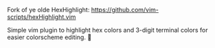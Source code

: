 Fork of ye olde HexHighlight: https://github.com/vim-scripts/hexHighlight.vim

Simple vim plugin to highlight hex colors and 3-digit terminal colors for easier colorscheme editing. :art:

